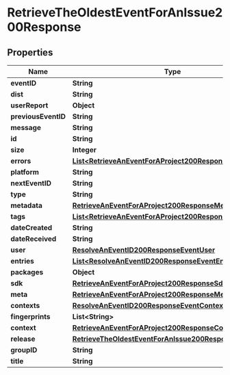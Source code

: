 

# RetrieveTheOldestEventForAnIssue200Response


## Properties

| Name | Type | Description | Notes |
|------------ | ------------- | ------------- | -------------|
|**eventID** | **String** |  |  |
|**dist** | **String** |  |  |
|**userReport** | **Object** |  |  |
|**previousEventID** | **String** |  |  |
|**message** | **String** |  |  |
|**id** | **String** |  |  |
|**size** | **Integer** |  |  |
|**errors** | [**List&lt;RetrieveAnEventForAProject200ResponseErrorsInner&gt;**](RetrieveAnEventForAProject200ResponseErrorsInner.md) |  |  |
|**platform** | **String** |  |  |
|**nextEventID** | **String** |  |  |
|**type** | **String** |  |  |
|**metadata** | [**RetrieveAnEventForAProject200ResponseMetadata**](RetrieveAnEventForAProject200ResponseMetadata.md) |  |  |
|**tags** | [**List&lt;RetrieveAnEventForAProject200ResponseTagsInner&gt;**](RetrieveAnEventForAProject200ResponseTagsInner.md) |  |  |
|**dateCreated** | **String** |  |  |
|**dateReceived** | **String** |  |  |
|**user** | [**ResolveAnEventID200ResponseEventUser**](ResolveAnEventID200ResponseEventUser.md) |  |  |
|**entries** | [**List&lt;ResolveAnEventID200ResponseEventEntriesInner&gt;**](ResolveAnEventID200ResponseEventEntriesInner.md) |  |  |
|**packages** | **Object** |  |  |
|**sdk** | [**RetrieveAnEventForAProject200ResponseSdk**](RetrieveAnEventForAProject200ResponseSdk.md) |  |  |
|**meta** | [**RetrieveAnEventForAProject200ResponseMeta**](RetrieveAnEventForAProject200ResponseMeta.md) |  |  |
|**contexts** | [**ResolveAnEventID200ResponseEventContexts**](ResolveAnEventID200ResponseEventContexts.md) |  |  |
|**fingerprints** | **List&lt;String&gt;** |  |  |
|**context** | [**RetrieveAnEventForAProject200ResponseContext**](RetrieveAnEventForAProject200ResponseContext.md) |  |  |
|**release** | [**RetrieveTheOldestEventForAnIssue200ResponseRelease**](RetrieveTheOldestEventForAnIssue200ResponseRelease.md) |  |  |
|**groupID** | **String** |  |  |
|**title** | **String** |  |  |



